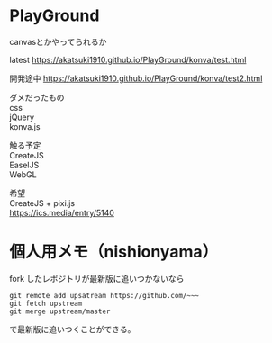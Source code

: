 # PlayGround

canvasとかやってられるか

latest
https://akatsuki1910.github.io/PlayGround/konva/test.html

開発途中
https://akatsuki1910.github.io/PlayGround/konva/test2.html

ダメだったもの  
css  
jQuery  
konva.js   

触る予定  
CreateJS  
EaselJS  
WebGL  

希望  
CreateJS + pixi.js  
https://ics.media/entry/5140

# 個人用メモ（nishionyama）

fork したレポジトリが最新版に追いつかないなら
```git
git remote add upsatream https://github.com/~~~
git fetch upstream
git merge upstream/master
```
で最新版に追いつくことができる。